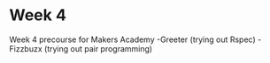 # Week 4

Week 4 precourse for Makers Academy
-Greeter (trying out Rspec)
-Fizzbuzx (trying out pair programming)
